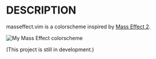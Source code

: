 # DESCRIPTION

masseffect.vim is a colorscheme inspired by [Mass Effect 2](http://www.masseffect3.com/).

![My Mass Effect colorscheme](https://p.twimg.com/Alu8utsCIAAzpiJ.png:large)

(This project is still in development.)
